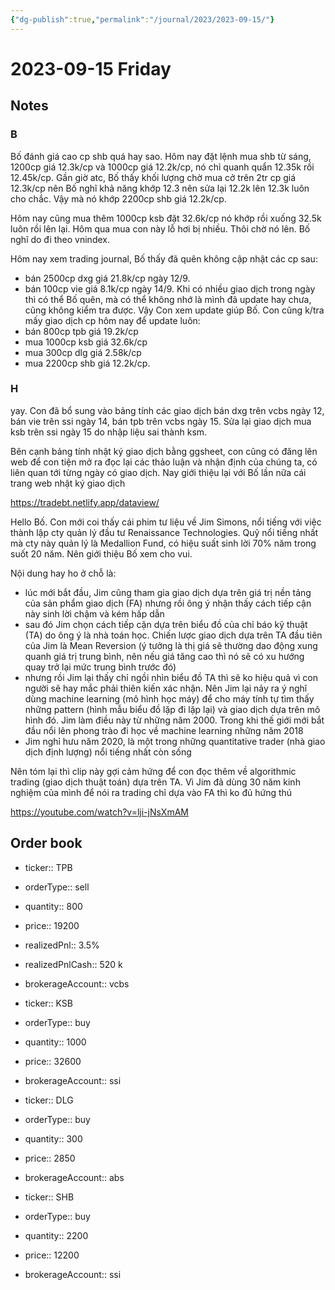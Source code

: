 ```yaml
---
{"dg-publish":true,"permalink":"/journal/2023/2023-09-15/"}
---
```


# 2023-09-15 Friday

## Notes

### B

Bố đánh giá cao cp shb quá hay sao. Hôm nay đặt lệnh mua shb từ sáng, 1200cp giá 12.3k/cp và 1000cp giá 12.2k/cp, nó chỉ quanh quẩn 12.35k rồi 12.45k/cp. Gần giờ atc, Bố thấy khối lượng chờ mua cở trên 2tr cp giá 12.3k/cp nên Bố nghĩ khả năng khớp 12.3 nên sửa lại 12.2k lên 12.3k luôn cho chắc. Vậy mà nó khớp 2200cp shb giá 12.2k/cp.

Hôm nay cũng mua thêm 1000cp ksb đặt 32.6k/cp nó khớp rồi xuống 32.5k luôn rồi lên lại. Hôm qua mua con này lỗ hơi bị nhiều. Thôi chờ nó lên. Bố nghĩ do đi theo vnindex.

Hôm nay xem trading journal, Bố thấy đã quên không cập nhật các cp sau:
- bán 2500cp dxg giá 21.8k/cp ngày 12/9.
- bán 100cp vie giá 8.1k/cp ngày 14/9.
Khi có nhiều giao dịch trong ngày thì có thể Bố quên, mà có thể không nhớ là mình đã update hay chưa, cũng không kiểm tra được. Vậy Con xem update giúp Bố.
Con cũng k/tra mấy giao dịch cp hôm nay để update luôn:
- bán 800cp tpb giá 19.2k/cp
- mua 1000cp ksb giá 32.6k/cp
- mua 300cp dlg giá 2.58k/cp
- mua 2200cp shb giá 12.2k/cp.

### H

yay. Con đã bổ sung vào bảng tính các giao dịch bán dxg trên vcbs ngày 12, bán vie trên ssi ngày 14, bán tpb trên vcbs ngày 15. Sửa lại giao dịch mua ksb trên ssi ngày 15 do nhập liệu sai thành ksm.

Bên cạnh bảng tính nhật ký giao dịch bằng ggsheet, con cũng có đăng lên web để con tiện mở ra đọc lại các thảo luận và nhận định của chúng ta, có liên quan tới từng ngày có giao dịch. Nay giới thiệu lại với Bố lần nữa cái trang web nhật ký giao dịch

<https://tradebt.netlify.app/dataview/>

Hello Bố. Con mới coi thấy cái phim tư liệu về Jim Simons, nổi tiếng với việc thành lập cty quản lý đầu tư Renaissance Technologies. Quỹ nổi tiếng nhất mà cty này quản lý là Medallion Fund, có hiệu suất sinh lời 70% năm trong suốt 20 năm. Nên giới thiệu Bố xem cho vui.

Nội dung hay ho ở chỗ là:
- lúc mới bắt đầu, Jim cũng tham gia giao dịch dựa trên giá trị nền tảng của sản phẩm giao dịch (FA) nhưng rồi ông ý nhận thấy cách tiếp cận này sinh lời chậm và kém hấp dẫn
- sau đó Jim chọn cách tiếp cận dựa trên biểu đồ của chỉ báo kỹ thuật (TA) do ông ý là nhà toán học. Chiến lược giao dịch dựa trên TA đầu tiên của Jim là Mean Reversion (ý tưởng là thị giá sẽ thường dao động xung quanh giá trị trung bình, nên nếu giá tăng cao thì nó sẽ có xu hướng quay trở lại mức trung bình trước đó)
- nhưng rồi Jim lại thấy chỉ ngồi nhìn biểu đồ TA thì sẽ ko hiệu quả vì con người sẽ hay mắc phải thiên kiến xác nhận. Nên Jim lại nảy ra ý nghĩ dùng machine learning (mô hình học máy) để cho máy tính tự tìm thấy những pattern (hình mẫu biểu đồ lặp đi lặp lại) và giao dịch dựa trên mô hình đó. Jim làm điều này từ những năm 2000. Trong khi thế giới mới bắt đầu nổi lên phong trào đi học về machine learning những năm 2018
- Jim nghỉ hưu năm 2020, là một trong những quantitative trader (nhà giao dịch định lượng) nổi tiếng nhất còn sống

Nên tóm lại thì clip này gợi cảm hứng để con đọc thêm về algorithmic trading (giao dịch thuật toán) dựa trên TA. Vì Jim đã dùng 30 năm kinh nghiệm của mình để nói ra trading chỉ dựa vào FA thì ko đủ hứng thú

<https://youtube.com/watch?v=lji-jNsXmAM>

## Order book

- ticker:: TPB
- orderType:: sell
- quantity:: 800
- price:: 19200
- realizedPnl:: 3.5%
- realizedPnlCash:: 520 k
- brokerageAccount:: vcbs

- ticker:: KSB
- orderType:: buy
- quantity:: 1000
- price:: 32600
- brokerageAccount:: ssi

- ticker:: DLG
- orderType:: buy
- quantity:: 300
- price:: 2850
- brokerageAccount:: abs

- ticker:: SHB
- orderType:: buy
- quantity:: 2200
- price:: 12200
- brokerageAccount:: ssi